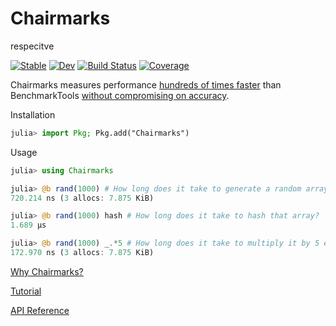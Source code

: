 # Chairmarks

respecitve

[![Stable](https://img.shields.io/badge/docs-stable-blue.svg)](https://Chairmarks.lilithhafner.com/stable/)
[![Dev](https://img.shields.io/badge/docs-dev-blue.svg)](https://Chairmarks.lilithhafner.com/dev/)
[![Build Status](https://github.com/LilithHafner/Chairmarks.jl/actions/workflows/CI.yml/badge.svg?branch=main)](https://github.com/LilithHafner/Chairmarks.jl/actions/workflows/CI.yml?query=branch%3Amain)
[![Coverage](https://codecov.io/gh/LilithHafner/Chairmarks.jl/branch/main/graph/badge.svg)](https://codecov.io/gh/LilithHafner/Chairmarks.jl)

Chairmarks measures performance [hundreds of times faster](https://Chairmarks.lilithhafner.com/stable/why/#Efficient)
than BenchmarkTools [without compromising on accuracy](https://Chairmarks.lilithhafner.com/stable/why/#Precise).

Installation

```julia
julia> import Pkg; Pkg.add("Chairmarks")
```

Usage

```julia
julia> using Chairmarks

julia> @b rand(1000) # How long does it take to generate a random array of length 1000?
720.214 ns (3 allocs: 7.875 KiB)

julia> @b rand(1000) hash # How long does it take to hash that array?
1.689 μs

julia> @b rand(1000) _.*5 # How long does it take to multiply it by 5 element wise?
172.970 ns (3 allocs: 7.875 KiB)
```

[Why Chairmarks?](https://Chairmarks.lilithhafner.com/stable/why)

[Tutorial](https://Chairmarks.lilithhafner.com/stable/tutorial)

[API Reference](https://Chairmarks.lilithhafner.com/stable/reference)
